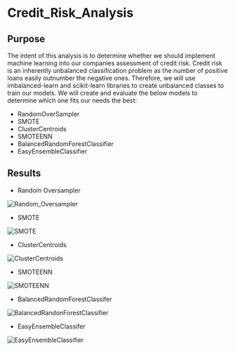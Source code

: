 # Credit_Risk_Analysis

## Purpose

The intent of this analysis is to determine whether we should implement machine learning into our companies assessment of credit risk. Credit risk is an inherently unbalanced classification problem as the number of positive loans easily outnumber the negative ones. Therefore, we will use imbalanced-learn and scikit-learn libraries to create unbalanced classes to train our models. We will create and evaluate the below models to determine which one fits our needs the best:

  * RandomOverSampler
  * SMOTE
  * ClusterCentroids
  * SMOTEENN
  * BalancedRandomForestClassifier
  * EasyEnsembleClassifier

## Results

  * Random Oversampler

![Random_Oversampler](https://user-images.githubusercontent.com/106921601/194129916-f5d17ff6-6e7f-4b55-9dd0-78574af3c074.PNG)

 * SMOTE

![SMOTE](https://user-images.githubusercontent.com/106921601/194127993-f95c602a-68b5-4c9c-b3e4-c2beafb0525e.PNG)

 * ClusterCentroids

![ClusterCentroids](https://user-images.githubusercontent.com/106921601/194128016-e72e996d-1aec-4c9a-a430-74a98d2690b5.PNG)

 * SMOTEENN

![SMOTEENN](https://user-images.githubusercontent.com/106921601/194128028-5b78bd23-cf26-4615-a9f0-8b5127e934ac.PNG)

 * BalancedRandomForestClassifer

![BalancedRandonForestClassifier](https://user-images.githubusercontent.com/106921601/194128039-b7edd023-3b3f-411a-8e22-7512a5e749de.PNG)

 * EasyEnsembleClassifer

![EasyEnsembleClassifier](https://user-images.githubusercontent.com/106921601/194128062-cd269149-03bc-4a8c-93ef-046eeda63ad8.PNG)
